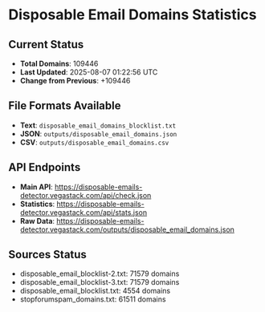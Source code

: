 # Disposable Email Domains Statistics

## Current Status
- **Total Domains**: 109446
- **Last Updated**: 2025-08-07 01:22:56 UTC
- **Change from Previous**: +109446

## File Formats Available
- **Text**: `disposable_email_domains_blocklist.txt`
- **JSON**: `outputs/disposable_email_domains.json`
- **CSV**: `outputs/disposable_email_domains.csv`

## API Endpoints
- **Main API**: https://disposable-emails-detector.vegastack.com/api/check.json
- **Statistics**: https://disposable-emails-detector.vegastack.com/api/stats.json
- **Raw Data**: https://disposable-emails-detector.vegastack.com/outputs/disposable_email_domains.json

## Sources Status
- disposable_email_blocklist-2.txt: 71579 domains
- disposable_email_blocklist-3.txt: 71579 domains
- disposable_email_blocklist.txt: 4554 domains
- stopforumspam_domains.txt: 61511 domains

